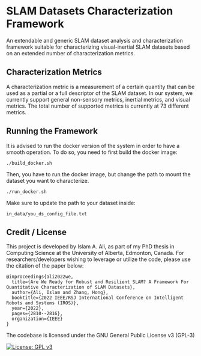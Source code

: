 # SLAM Datasets Characterization Framework
An extendable and generic SLAM dataset analysis and characterization framework suitable for characterizing visual-inertial SLAM datasets based on an extended number of characterization metrics. 

## Characterization Metrics
A characterization metric is a measurement of a certain quantity that can be used as a partial or a full descriptor of the SLAM dataset. In our system, we currently support general non-sensory metrics, inertial metrics, and visual metrics. The total number of supported metrics is currently at 73 different metrics. 

## Running the Framework
It is advised to run the docker version of the system in order to have a smooth operation. To do so, you need to first build the docker image:
```
./build_docker.sh
```
Then, you have to run the docker image, but change the path to mount the dataset you want to characterize.
```
./run_docker.sh
```
Make sure to update the path to your dataset inside:
```
in_data/you_ds_config_file.txt
```

## Credit / License 
This project is developed by Islam A. Ali, as part of my PhD thesis in Computing Science at the University of Alberta, Edmonton, Canada. For researchers/developers wishing to leverage or utilize the code, please use the citation of the paper below:

```
@inproceedings{ali2022we,
  title={Are We Ready for Robust and Resilient SLAM? A Framework For Quantitative Characterization of SLAM Datasets},
  author={Ali, Islam and Zhang, Hong},
  booktitle={2022 IEEE/RSJ International Conference on Intelligent Robots and Systems (IROS)},
  year={2022},
  pages={2810--2816},
  organization={IEEE}
}
```
The codebase is licensed under the GNU General Public License v3 (GPL-3) 

[![License: GPL v3](https://img.shields.io/badge/License-GPLv3-blue.svg)](https://www.gnu.org/licenses/gpl-3.0)   
